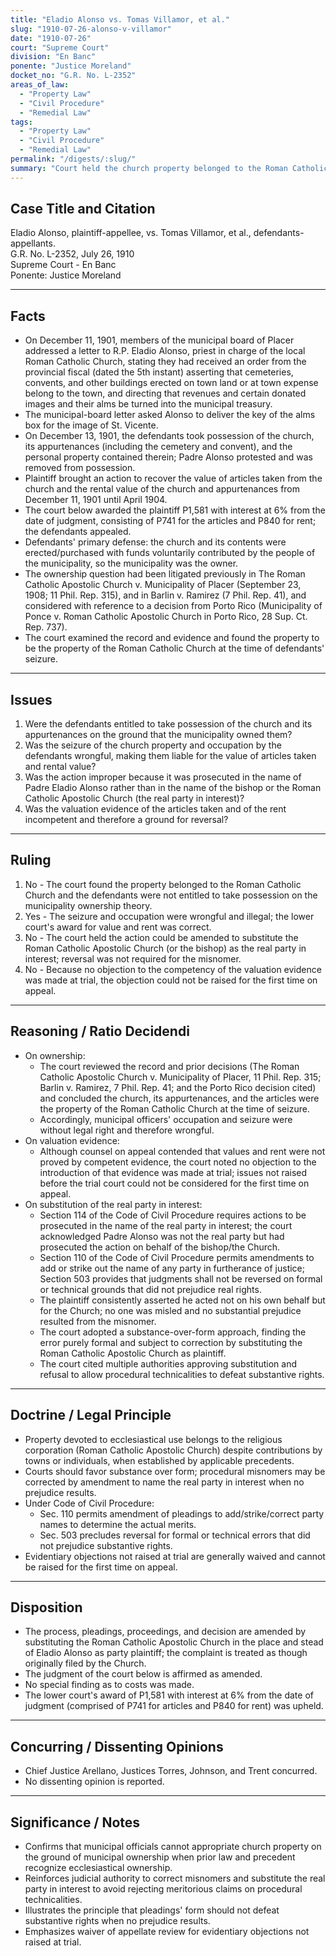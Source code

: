 ```yaml
---
title: "Eladio Alonso vs. Tomas Villamor, et al."
slug: "1910-07-26-alonso-v-villamor"
date: "1910-07-26"
court: "Supreme Court"
division: "En Banc"
ponente: "Justice Moreland"
docket_no: "G.R. No. L-2352"
areas_of_law:
  - "Property Law"
  - "Civil Procedure"
  - "Remedial Law"
tags:
  - "Property Law"
  - "Civil Procedure"
  - "Remedial Law"
permalink: "/digests/:slug/"
summary: "Court held the church property belonged to the Roman Catholic Apostolic Church; municipal officers' seizure and occupation were wrongful; court amended the record to substitute the real party in interest (the Church) for the named plaintiff and affirmed the lower court's award for value and rent."
---
```


## Case Title and Citation

Eladio Alonso, plaintiff-appellee, vs. Tomas Villamor, et al., defendants-appellants.  
G.R. No. L-2352, July 26, 1910  
Supreme Court - En Banc  
Ponente: Justice Moreland

---

## Facts

- On December 11, 1901, members of the municipal board of Placer addressed a letter to R.P. Eladio Alonso, priest in charge of the local Roman Catholic Church, stating they had received an order from the provincial fiscal (dated the 5th instant) asserting that cemeteries, convents, and other buildings erected on town land or at town expense belong to the town, and directing that revenues and certain donated images and their alms be turned into the municipal treasury.
- The municipal-board letter asked Alonso to deliver the key of the alms box for the image of St. Vicente.
- On December 13, 1901, the defendants took possession of the church, its appurtenances (including the cemetery and convent), and the personal property contained therein; Padre Alonso protested and was removed from possession.
- Plaintiff brought an action to recover the value of articles taken from the church and the rental value of the church and appurtenances from December 11, 1901 until April 1904.
- The court below awarded the plaintiff P1,581 with interest at 6% from the date of judgment, consisting of P741 for the articles and P840 for rent; the defendants appealed.
- Defendants' primary defense: the church and its contents were erected/purchased with funds voluntarily contributed by the people of the municipality, so the municipality was the owner.
- The ownership question had been litigated previously in The Roman Catholic Apostolic Church v. Municipality of Placer (September 23, 1908; 11 Phil. Rep. 315), and in Barlin v. Ramirez (7 Phil. Rep. 41), and considered with reference to a decision from Porto Rico (Municipality of Ponce v. Roman Catholic Apostolic Church in Porto Rico, 28 Sup. Ct. Rep. 737).
- The court examined the record and evidence and found the property to be the property of the Roman Catholic Church at the time of defendants' seizure.

---

## Issues

1. Were the defendants entitled to take possession of the church and its appurtenances on the ground that the municipality owned them?
2. Was the seizure of the church property and occupation by the defendants wrongful, making them liable for the value of articles taken and rental value?
3. Was the action improper because it was prosecuted in the name of Padre Eladio Alonso rather than in the name of the bishop or the Roman Catholic Apostolic Church (the real party in interest)?
4. Was the valuation evidence of the articles taken and of the rent incompetent and therefore a ground for reversal?

---

## Ruling

1. No - The court found the property belonged to the Roman Catholic Church and the defendants were not entitled to take possession on the municipality ownership theory.
2. Yes - The seizure and occupation were wrongful and illegal; the lower court's award for value and rent was correct.
3. No - The court held the action could be amended to substitute the Roman Catholic Apostolic Church (or the bishop) as the real party in interest; reversal was not required for the misnomer.
4. No - Because no objection to the competency of the valuation evidence was made at trial, the objection could not be raised for the first time on appeal.

---

## Reasoning / Ratio Decidendi

- On ownership:
  - The court reviewed the record and prior decisions (The Roman Catholic Apostolic Church v. Municipality of Placer, 11 Phil. Rep. 315; Barlin v. Ramirez, 7 Phil. Rep. 41; and the Porto Rico decision cited) and concluded the church, its appurtenances, and the articles were the property of the Roman Catholic Church at the time of seizure.
  - Accordingly, municipal officers' occupation and seizure were without legal right and therefore wrongful.
- On valuation evidence:
  - Although counsel on appeal contended that values and rent were not proved by competent evidence, the court noted no objection to the introduction of that evidence was made at trial; issues not raised before the trial court could not be considered for the first time on appeal.
- On substitution of the real party in interest:
  - Section 114 of the Code of Civil Procedure requires actions to be prosecuted in the name of the real party in interest; the court acknowledged Padre Alonso was not the real party but had prosecuted the action on behalf of the bishop/the Church.
  - Section 110 of the Code of Civil Procedure permits amendments to add or strike out the name of any party in furtherance of justice; Section 503 provides that judgments shall not be reversed on formal or technical grounds that did not prejudice real rights.
  - The plaintiff consistently asserted he acted not on his own behalf but for the Church; no one was misled and no substantial prejudice resulted from the misnomer.
  - The court adopted a substance-over-form approach, finding the error purely formal and subject to correction by substituting the Roman Catholic Apostolic Church as plaintiff.
  - The court cited multiple authorities approving substitution and refusal to allow procedural technicalities to defeat substantive rights.

---

## Doctrine / Legal Principle

- Property devoted to ecclesiastical use belongs to the religious corporation (Roman Catholic Apostolic Church) despite contributions by towns or individuals, when established by applicable precedents.
- Courts should favor substance over form; procedural misnomers may be corrected by amendment to name the real party in interest when no prejudice results.
- Under Code of Civil Procedure:
  - Sec. 110 permits amendment of pleadings to add/strike/correct party names to determine the actual merits.
  - Sec. 503 precludes reversal for formal or technical errors that did not prejudice substantive rights.
- Evidentiary objections not raised at trial are generally waived and cannot be raised for the first time on appeal.

---

## Disposition

- The process, pleadings, proceedings, and decision are amended by substituting the Roman Catholic Apostolic Church in the place and stead of Eladio Alonso as party plaintiff; the complaint is treated as though originally filed by the Church.
- The judgment of the court below is affirmed as amended.
- No special finding as to costs was made.
- The lower court's award of P1,581 with interest at 6% from the date of judgment (comprised of P741 for articles and P840 for rent) was upheld.

---

## Concurring / Dissenting Opinions

- Chief Justice Arellano, Justices Torres, Johnson, and Trent concurred.  
- No dissenting opinion is reported.

---

## Significance / Notes

- Confirms that municipal officials cannot appropriate church property on the ground of municipal ownership when prior law and precedent recognize ecclesiastical ownership.
- Reinforces judicial authority to correct misnomers and substitute the real party in interest to avoid rejecting meritorious claims on procedural technicalities.
- Illustrates the principle that pleadings' form should not defeat substantive rights when no prejudice results.
- Emphasizes waiver of appellate review for evidentiary objections not raised at trial.